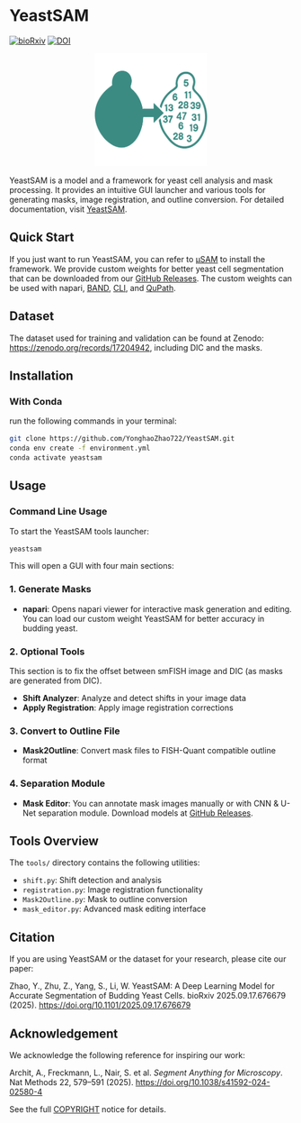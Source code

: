 # YeastSAM
[![bioRxiv](https://img.shields.io/badge/bioRxiv-10.1101%2F2025.09.17.676679-blue)](https://www.biorxiv.org/content/10.1101/2025.09.17.676679v1)
[![DOI](https://zenodo.org/badge/DOI/10.5281/zenodo.17204942.svg)](https://doi.org/10.5281/zenodo.17204942)


<div align="center">
  <img src="src/yeastsam.png" alt="YeastSAM Logo" width="200"/>
</div>


YeastSAM is a model and a framework for yeast cell analysis and mask processing. It provides an intuitive GUI launcher and various tools for generating masks, image registration, and outline conversion. For detailed documentation, visit [YeastSAM](https://yeastsamdoc.readthedocs.io/en/latest/).



## Quick Start

If you just want to run YeastSAM, you can refer to [µSAM](https://github.com/computational-cell-analytics/micro-sam) to install the framework. We provide custom weights for better yeast cell segmentation that can be downloaded from our [GitHub Releases](https://github.com/YonghaoZhao722/YeastSAM/releases). The custom weights can be used with napari, [BAND](https://computational-cell-analytics.github.io/micro-sam/micro_sam.html#using-micro_sam-on-band), [CLI](https://computational-cell-analytics.github.io/micro-sam/micro_sam.html#using-the-command-line-interface-cli), and [QuPath](https://github.com/ksugar/qupath-extension-sam).

## Dataset
The dataset used for training and validation can be found at Zenodo: https://zenodo.org/records/17204942, including DIC and the masks.

## Installation

### With Conda

run the following commands in your terminal:

```bash
git clone https://github.com/YonghaoZhao722/YeastSAM.git
conda env create -f environment.yml
conda activate yeastsam
```

## Usage

### Command Line Usage
To start the YeastSAM tools launcher:

```bash
yeastsam
```

This will open a GUI with four main sections:

### 1. Generate Masks
- **napari**: Opens napari viewer for interactive mask generation and editing. You can load our custom weight YeastSAM for better accuracy in budding yeast. 

### 2. Optional Tools
This section is to fix the offset between smFISH image and DIC (as masks are generated from DIC).
- **Shift Analyzer**: Analyze and detect shifts in your image data
- **Apply Registration**: Apply image registration corrections

### 3. Convert to Outline File
- **Mask2Outline**: Convert mask files to FISH-Quant compatible outline format

### 4. Separation Module
- **Mask Editor**: You can annotate mask images manually or with CNN & U-Net separation module. Download models at [GitHub Releases](https://github.com/YonghaoZhao722/YeastSAM/releases).

## Tools Overview

The `tools/` directory contains the following utilities:

- `shift.py`: Shift detection and analysis
- `registration.py`: Image registration functionality
- `Mask2Outline.py`: Mask to outline conversion
- `mask_editor.py`: Advanced mask editing interface

## Citation
If you are using YeastSAM or the dataset for your research, please cite our paper:

Zhao, Y., Zhu, Z., Yang, S., Li, W. YeastSAM: A Deep Learning Model for Accurate Segmentation of Budding Yeast Cells. bioRxiv 2025.09.17.676679 (2025). https://doi.org/10.1101/2025.09.17.676679

## Acknowledgement

We acknowledge the following reference for inspiring our work:

Archit, A., Freckmann, L., Nair, S. et al. *Segment Anything for Microscopy*. Nat Methods 22, 579–591 (2025). https://doi.org/10.1038/s41592-024-02580-4

See the full [COPYRIGHT](src/COPYRIGHT) notice for details.
